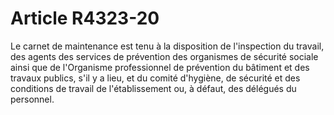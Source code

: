 # Article R4323-20

  
Le carnet de maintenance est tenu à la disposition de l'inspection du travail, des agents des services de prévention des organismes de sécurité sociale ainsi que de l'Organisme professionnel de prévention du bâtiment et des travaux publics, s'il y a lieu, et du comité d'hygiène, de sécurité et des conditions de travail de l'établissement ou, à défaut, des délégués du personnel.